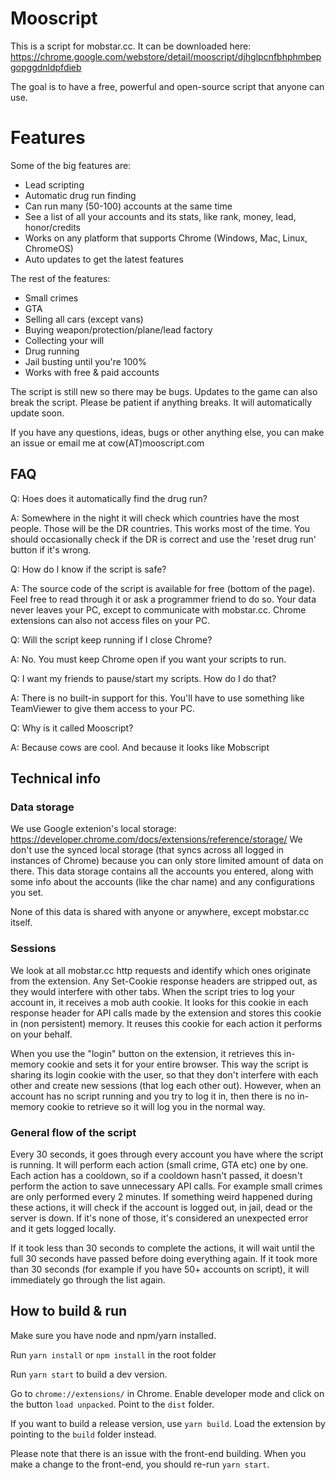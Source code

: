 # Mooscript

This is a script for mobstar.cc. It can be downloaded here: https://chrome.google.com/webstore/detail/mooscript/djhglpcnfbhphmbepgopggdnldpfdieb

The goal is to have a free, powerful and open-source script that anyone can use.

# Features

Some of the big features are:

* Lead scripting
* Automatic drug run finding
* Can run many (50-100) accounts at the same time
* See a list of all your accounts and its stats, like rank, money, lead, honor/credits
* Works on any platform that supports Chrome (Windows, Mac, Linux, ChromeOS)
* Auto updates to get the latest features

The rest of the features:

* Small crimes
* GTA 
* Selling all cars (except vans)
* Buying weapon/protection/plane/lead factory
* Collecting your will
* Drug running
* Jail busting until you're 100%
* Works with free & paid accounts

The script is still new so there may be bugs. Updates to the game can also break the script. Please be patient if anything breaks. It will automatically update soon.

If you have any questions, ideas, bugs or other anything else, you can make an issue or email me at cow(AT)mooscript.com

## FAQ

Q: Hoes does it automatically find the drug run?

A: Somewhere in the night it will check which countries have the most people. Those will be the DR countries. This works most of the time. You should occasionally check if the DR is correct and use the 'reset drug run' button if it's wrong.

Q: How do I know if the script is safe?

A: The source code of the script is available for free (bottom of the page). Feel free to read through it or ask a programmer friend to do so. Your data never leaves your PC, except to communicate with mobstar.cc. Chrome extensions can also not access files on your PC.

Q: Will the script keep running if I close Chrome?

A: No. You must keep Chrome open if you want your scripts to run.

Q: I want my friends to pause/start my scripts. How do I do that?

A: There is no built-in support for this. You'll have to use something like TeamViewer to give them access to your PC. 

Q: Why is it called Mooscript?

A: Because cows are cool. And because it looks like Mobscript

## Technical info

### Data storage
We use Google extenion's local storage: https://developer.chrome.com/docs/extensions/reference/storage/
We don't use the synced local storage (that syncs across all logged in instances of Chrome) because you can only store limited amount of data on there.
This data storage contains all the accounts you entered, along with some info about the accounts (like the char name) and any configurations you set.

None of this data is shared with anyone or anywhere, except mobstar.cc itself. 

### Sessions

We look at all mobstar.cc http requests and identify which ones originate from the extension. Any Set-Cookie response headers are stripped out, as they would interfere with other tabs. When the script tries to log your account in, it receives a mob auth cookie. It looks for this cookie in each response header for API calls made by the extension and stores this cookie in (non persistent) memory. It reuses this cookie for each action it performs on your behalf.

When you use the "login" button on the extension, it retrieves this in-memory cookie and sets it for your entire browser. This way the script is sharing its login cookie with the user, so that they don't interfere with each other and create new sessions (that log each other out). However, when an account has no script running and you try to log it in, then there is no in-memory cookie to retrieve so it will log you in the normal way.

### General flow of the script

Every 30 seconds, it goes through every account you have where the script is running. It will perform each action (small crime, GTA etc) one by one. Each action has a cooldown, so if a cooldown hasn't passed, it doesn't perform the action to save unnecessary API calls. For example small crimes are only performed every 2 minutes. If something weird happened during these actions, it will check if the account is logged out, in jail, dead or the server is down. If it's none of those, it's considered an unexpected error and it gets logged locally.

If it took less than 30 seconds to complete the actions, it will wait until the full 30 seconds have passed before doing everything again. If it took more than 30 seconds (for example if you have 50+ accounts on script), it will immediately go through the list again.

## How to build & run

Make sure you have node and npm/yarn installed. 

Run `yarn install` or `npm install` in the root folder

Run `yarn start` to build a dev version.

Go to `chrome://extensions/` in Chrome. Enable developer mode and click on the button `load unpacked`. Point to the `dist` folder.

If you want to build a release version, use `yarn build`. Load the extension by pointing to the `build` folder instead.

Please note that there is an issue with the front-end building. When you make a change to the front-end, you should re-run `yarn start`.

